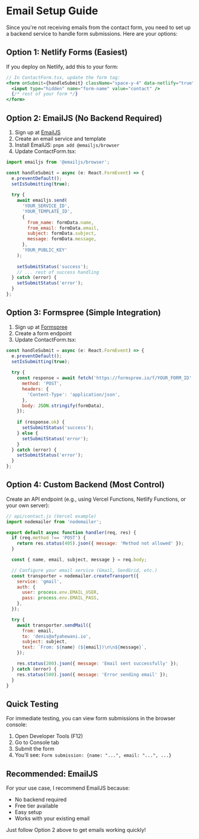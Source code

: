 # Email Setup Guide

Since you're not receiving emails from the contact form, you need to set up a backend service to handle form submissions. Here are your options:

## Option 1: Netlify Forms (Easiest)

If you deploy on Netlify, add this to your form:

```jsx
// In ContactForm.tsx, update the form tag:
<form onSubmit={handleSubmit} className="space-y-4" data-netlify="true" name="contact">
  <input type="hidden" name="form-name" value="contact" />
  {/* rest of your form */}
</form>
```

## Option 2: EmailJS (No Backend Required)

1. Sign up at [EmailJS](https://www.emailjs.com/)
2. Create an email service and template
3. Install EmailJS: `pnpm add @emailjs/browser`
4. Update ContactForm.tsx:

```jsx
import emailjs from '@emailjs/browser';

const handleSubmit = async (e: React.FormEvent) => {
  e.preventDefault();
  setIsSubmitting(true);
  
  try {
    await emailjs.send(
      'YOUR_SERVICE_ID',
      'YOUR_TEMPLATE_ID',
      {
        from_name: formData.name,
        from_email: formData.email,
        subject: formData.subject,
        message: formData.message,
      },
      'YOUR_PUBLIC_KEY'
    );
    
    setSubmitStatus('success');
    // ... rest of success handling
  } catch (error) {
    setSubmitStatus('error');
  }
};
```

## Option 3: Formspree (Simple Integration)

1. Sign up at [Formspree](https://formspree.io/)
2. Create a form endpoint
3. Update ContactForm.tsx:

```jsx
const handleSubmit = async (e: React.FormEvent) => {
  e.preventDefault();
  setIsSubmitting(true);
  
  try {
    const response = await fetch('https://formspree.io/f/YOUR_FORM_ID', {
      method: 'POST',
      headers: {
        'Content-Type': 'application/json',
      },
      body: JSON.stringify(formData),
    });
    
    if (response.ok) {
      setSubmitStatus('success');
    } else {
      setSubmitStatus('error');
    }
  } catch (error) {
    setSubmitStatus('error');
  }
};
```

## Option 4: Custom Backend (Most Control)

Create an API endpoint (e.g., using Vercel Functions, Netlify Functions, or your own server):

```javascript
// api/contact.js (Vercel example)
import nodemailer from 'nodemailer';

export default async function handler(req, res) {
  if (req.method !== 'POST') {
    return res.status(405).json({ message: 'Method not allowed' });
  }

  const { name, email, subject, message } = req.body;

  // Configure your email service (Gmail, SendGrid, etc.)
  const transporter = nodemailer.createTransport({
    service: 'gmail',
    auth: {
      user: process.env.EMAIL_USER,
      pass: process.env.EMAIL_PASS,
    },
  });

  try {
    await transporter.sendMail({
      from: email,
      to: 'denis@afyahewani.io',
      subject: subject,
      text: `From: ${name} (${email})\n\n${message}`,
    });

    res.status(200).json({ message: 'Email sent successfully' });
  } catch (error) {
    res.status(500).json({ message: 'Error sending email' });
  }
}
```

## Quick Testing

For immediate testing, you can view form submissions in the browser console:
1. Open Developer Tools (F12)
2. Go to Console tab
3. Submit the form
4. You'll see: `Form submission: {name: "...", email: "...", ...}`

## Recommended: EmailJS

For your use case, I recommend EmailJS because:
- No backend required
- Free tier available
- Easy setup
- Works with your existing email

Just follow Option 2 above to get emails working quickly!